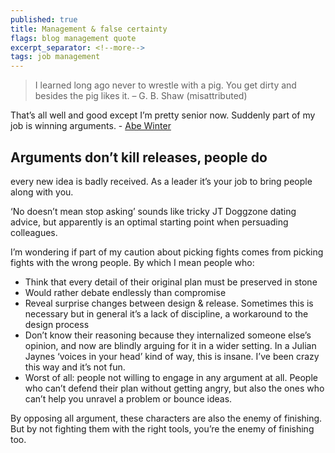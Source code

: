 ```yaml
---
published: true
title: Management & false certainty
flags: blog management quote
excerpt_separator: <!--more-->
tags: job management
---
```

> I learned long ago never to wrestle with a pig. You get dirty and besides the pig likes it. – G. B. Shaw (misattributed)

That’s all well and good except I’m pretty senior now. Suddenly part of my job is winning arguments. - [Abe Winter](https://abe-winter.github.io/dress/for/the/job/you/want/2018/06/24/certainty.html)

<!--more-->
## Arguments don’t kill releases, people do

every new idea is badly received. As a leader it’s your job to bring people along with you.

‘No doesn’t mean stop asking’ sounds like tricky JT Doggzone dating advice, but apparently is an optimal starting point when persuading colleagues.

I’m wondering if part of my caution about picking fights comes from picking fights with the wrong people. By which I mean people who:

- Think that every detail of their original plan must be preserved in stone
- Would rather debate endlessly than compromise
- Reveal surprise changes between design & release. Sometimes this is necessary but in general it’s a lack of discipline, a workaround to the design process
- Don’t know their reasoning because they internalized someone else’s opinion, and now are blindly arguing for it in a wider setting. In a Julian Jaynes ‘voices in your head’ kind of way, this is insane. I’ve been crazy this way and it’s not fun.
- Worst of all: people not willing to engage in any argument at all. People who can’t defend their plan without getting angry, but also the ones who can’t help you unravel a problem or bounce ideas.

By opposing all argument, these characters are also the enemy of finishing. But by not fighting them with the right tools, you’re the enemy of finishing too.
